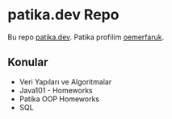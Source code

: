 # patika.dev Repo
Bu repo [patika.dev](https://www.patika.dev/tr). Patika profilim [oemerfaruk](https://app.patika.dev/oemerfaruk).

## Konular
+ Veri Yapıları ve Algoritmalar
+ Java101 - Homeworks
+ Patika OOP Homeworks
+ SQL